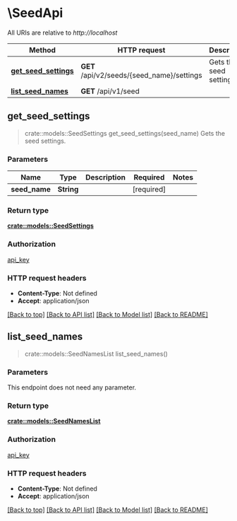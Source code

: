 # \SeedApi

All URIs are relative to *http://localhost*

Method | HTTP request | Description
------------- | ------------- | -------------
[**get_seed_settings**](SeedApi.md#get_seed_settings) | **GET** /api/v2/seeds/{seed_name}/settings | Gets the seed settings.
[**list_seed_names**](SeedApi.md#list_seed_names) | **GET** /api/v1/seed | 



## get_seed_settings

> crate::models::SeedSettings get_seed_settings(seed_name)
Gets the seed settings.

### Parameters


Name | Type | Description  | Required | Notes
------------- | ------------- | ------------- | ------------- | -------------
**seed_name** | **String** |  | [required] |

### Return type

[**crate::models::SeedSettings**](SeedSettings.md)

### Authorization

[api_key](../README.md#api_key)

### HTTP request headers

- **Content-Type**: Not defined
- **Accept**: application/json

[[Back to top]](#) [[Back to API list]](../README.md#documentation-for-api-endpoints) [[Back to Model list]](../README.md#documentation-for-models) [[Back to README]](../README.md)


## list_seed_names

> crate::models::SeedNamesList list_seed_names()


### Parameters

This endpoint does not need any parameter.

### Return type

[**crate::models::SeedNamesList**](SeedNamesList.md)

### Authorization

[api_key](../README.md#api_key)

### HTTP request headers

- **Content-Type**: Not defined
- **Accept**: application/json

[[Back to top]](#) [[Back to API list]](../README.md#documentation-for-api-endpoints) [[Back to Model list]](../README.md#documentation-for-models) [[Back to README]](../README.md)

